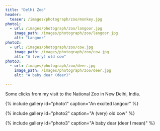```yaml
---
title: "Delhi Zoo"
header:
  teaser: /images/photograph/zoo/monkey.jpg
photo1:
  - url: /images/photograph/zoo/langoor.jpg
    image_path: /images/photograph/zoo/langoor.jpg
    alt: "Langoor"
photo2:
  - url: /images/photograph/zoo/cow.jpg
    image_path: /images/photograph/zoo/cow.jpg
    alt: "A (very) old cow"
photo3:
  - url: /images/photograph/zoo/deer.jpg
    image_path: /images/photograph/zoo/deer.jpg
    alt: "A baby dear (deer)"

---
```

Some clicks from my visit to the National Zoo in New Delhi, India.

{% include gallery id="photo1" caption="An excited langoor" %}

{% include gallery id="photo2" caption="A (very) old cow" %}

{% include gallery id="photo3" caption="A baby dear (deer I mean)" %}

